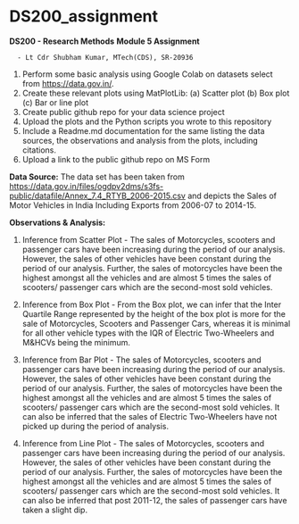 # DS200_assignment
**DS200 - Research Methods**
**Module 5 Assignment**
						
      - Lt Cdr Shubham Kumar, MTech(CDS), SR-20936

1.  Perform some basic analysis using Google Colab on datasets select from https://data.gov.in/. 
2.  Create these relevant plots using MatPlotLib:
    (a)  Scatter plot
	  (b)  Box plot
		(c)  Bar or line plot
3.  Create public github repo for your data science project
4.  Upload the plots and the Python scripts you wrote to this repository 
5.  Include a Readme.md documentation for the same listing the data sources, the observations and analysis from the plots, including citations.
6.  Upload a link to the public github repo on MS Form

**Data Source:** The data set has been taken from https://data.gov.in/files/ogdpv2dms/s3fs-public/datafile/Annex_7.4_RTYB_2006-2015.csv and depicts the Sales of Motor Vehicles in India Including Exports from 2006-07 to 2014-15.
 
**Observations & Analysis:**
  
1.  Inference from Scatter Plot - The sales of Motorcycles, scooters and passenger cars have been increasing during the period of our analysis. However, the sales of other vehicles have been constant during the period of our analysis. Further, the sales of motorcycles have been the highest amongst all the vehicles and are almost 5 times the sales of scooters/ passenger cars which are the second-most sold vehicles.

2.  Inference from Box Plot - From the Box plot, we can infer that the Inter Quartile Range represented by the height of the box plot is more for the sale of Motorcycles, Scooters and Passenger Cars, whereas it is minimal for all other vehicle types with the IQR of Electric Two-Wheelers and M&HCVs being the minimum.

3.  Inference from Bar Plot - The sales of Motorcycles, scooters and passenger cars have been increasing during the period of our analysis. However, the sales of other vehicles have been constant during the period of our analysis. Further, the sales of motorcycles have been the highest amongst all the vehicles and are almost 5 times the sales of scooters/ passenger cars which are the second-most sold vehicles. It can also be inferred that the sales of Electric Two-Wheelers have not picked up during the period of analysis.

4.  Inference from Line Plot - The sales of Motorcycles, scooters and passenger cars have been increasing during the period of our analysis. However, the sales of other vehicles have been constant during the period of our analysis. Further, the sales of motorcycles have been the highest amongst all the vehicles and are almost 5 times the sales of scooters/ passenger cars which are the
second-most sold vehicles. It can also be inferred that post 2011-12, the sales of passenger cars have taken a slight dip.
